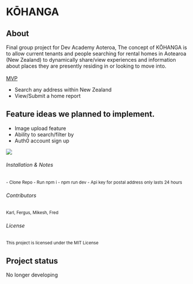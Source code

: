 # **KŌHANGA**

## About
Final group project for Dev Academy Aoteroa, The concept of KŌHANGA is to allow current tenants and people searching for rental homes in Aotearoa (New Zealand) to dynamically share/view experiences and information about places they are presently residing in or looking to move into. 
<br>
<br>
<ins>MVP</ins>
- Search any address within New Zealand
- View/Submit a home report

## Feature ideas we planned to implement.
- Image upload feature
- Ability to search/filter by
- Auth0 account sign up

<img  align='center' src='https://user-images.githubusercontent.com/107820695/203851403-e7a5f034-484a-4828-9b3d-b83f0cf88060.gif'>

###### Installation & Notes
<sup>
- Clone Repo - Run npm i - npm run dev
- Api key for postal address only lasts 24 hours
</sup>

###### Contributors
<sup> Karl, Fergus, Mikesh, Fred </sup>

###### License 
<sup> This project is licensed under the MIT License </sup>

## Project status
No longer developing

